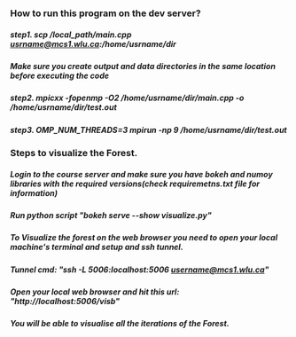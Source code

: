 ### How to run this program on the dev server?
##### step1. scp /local_path/main.cpp usrname@mcs1.wlu.ca:/home/usrname/dir
##### Make sure you create output and data directories in the same location before executing the code
##### step2. mpicxx -fopenmp -O2 /home/usrname/dir/main.cpp -o /home/usrname/dir/test.out
##### step3. OMP_NUM_THREADS=3 mpirun -np 9 /home/usrname/dir/test.out


### Steps to visualize the Forest.
##### Login to the course server and make sure you have bokeh and numoy libraries with the required versions(check requiremetns.txt file for information)
##### Run python script "bokeh serve --show visualize.py"
##### To Visualize the forest on the web browser you need to open your local machine's terminal and setup and ssh tunnel.
##### Tunnel cmd: "ssh -L 5006:localhost:5006 username@mcs1.wlu.ca"
##### Open your local web browser and hit this url: "http://localhost:5006/visb"
##### You will be able to visualise all the iterations of the Forest.
